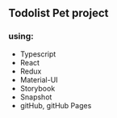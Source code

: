 ## Todolist Pet project
### using: 
- Typescript
- React
- Redux
- Material-UI
- Storybook
- Snapshot
- gitHub, gitHub Pages
